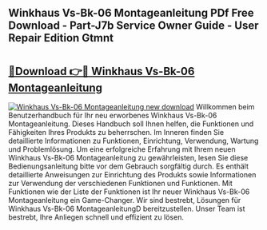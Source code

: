 ## Winkhaus Vs-Bk-06 Montageanleitung PDf Free Download - Part-J7b Service Owner Guide - User Repair Edition Gtmnt

# <h2><a href="http://df7bpof.blite.top/?on=Winkhaus+Vs-Bk-06+Montageanleitung">🔗Download 👉🔴 Winkhaus Vs-Bk-06 Montageanleitung</a></h2>

[![Winkhaus Vs-Bk-06 Montageanleitung new download](https://i.imgur.com/lujVjoI.png)](http://df7bpof.blite.top/?on=Winkhaus+Vs-Bk-06+Montageanleitung)
Willkommen beim Benutzerhandbuch für Ihr neu erworbenes Winkhaus Vs-Bk-06 Montageanleitung. Dieses Handbuch soll Ihnen helfen, die Funktionen und Fähigkeiten Ihres Produkts zu beherrschen. Im Inneren finden Sie detaillierte Informationen zu Funktionen, Einrichtung, Verwendung, Wartung und Problemlösung. Um eine erfolgreiche Erfahrung mit Ihrem neuen Winkhaus Vs-Bk-06 Montageanleitung zu gewährleisten, lesen Sie diese Bedienungsanleitung bitte vor dem Gebrauch sorgfältig durch. Es enthält detaillierte Anweisungen zur Einrichtung des Produkts sowie Informationen zur Verwendung der verschiedenen Funktionen und Funktionen. Mit Funktionen wie der Liste der Funktionen ist Ihr neuer Winkhaus Vs-Bk-06 Montageanleitung ein Game-Changer. Wir sind bestrebt, Lösungen für Winkhaus Vs-Bk-06 MontageanleitungD bereitzustellen. Unser Team ist bestrebt, Ihre Anliegen schnell und effizient zu lösen.
